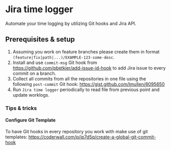 # Jira time logger

Automate your time logging by utilizing Git hooks and Jira API.

## Prerequisites & setup

1. Assuming you work on feature branches please create them in format `(feature|fix|path|...)/EXAMPLE-123-some-desc`.
2. Install and use `commit-msg` Git hook from https://github.com/pbetkier/add-issue-id-hook to add Jira issue to every commit on a branch.
3. Collect all commits from all the repositories in one file using the following `post-commit` Git hook: https://gist.github.com/lmullen/6095650
4. Run `Jira time logger` periodically to read file from previous point and update worklogs.

### Tips & tricks

#### Configure Git Template

To have Git hooks in every repository you work with make use of git templates: https://coderwall.com/p/jp7d5q/create-a-global-git-commit-hook
